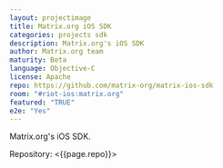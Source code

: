 ```yaml
---
layout: projectimage
title: Matrix.org iOS SDK
categories: projects sdk
description: Matrix.org's iOS SDK
author: Matrix.org team
maturity: Beta
language: Objective-C
license: Apache
repo: https://github.com/matrix-org/matrix-ios-sdk
room: "#riot-ios:matrix.org"
featured: "TRUE"
e2e: "Yes"
---
```


Matrix.org's iOS SDK.

Repository: <{{page.repo}}>
